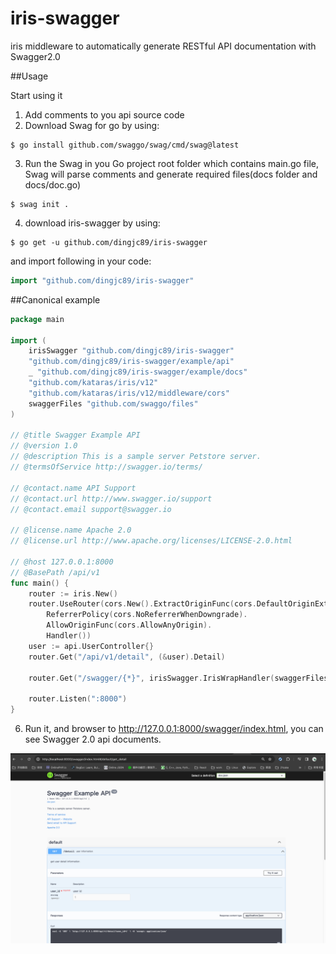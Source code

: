# iris-swagger

iris middleware to automatically generate RESTful API documentation with Swagger2.0

##Usage

Start using it
1. Add comments to you api source code
2. Download Swag for go by using:
```shell
$ go install github.com/swaggo/swag/cmd/swag@latest
```
3. Run the Swag in you Go project root folder which contains main.go file, Swag will parse comments and generate required files(docs folder and docs/doc.go)
```shell
$ swag init .
```
4. download iris-swagger by using:
```shell
$ go get -u github.com/dingjc89/iris-swagger
```

and import following in your code:
```go
import "github.com/dingjc89/iris-swagger"
```
##Canonical example
```go
package main

import (
	irisSwagger "github.com/dingjc89/iris-swagger"
	"github.com/dingjc89/iris-swagger/example/api"
	_ "github.com/dingjc89/iris-swagger/example/docs"
	"github.com/kataras/iris/v12"
	"github.com/kataras/iris/v12/middleware/cors"
	swaggerFiles "github.com/swaggo/files"
)

// @title Swagger Example API
// @version 1.0
// @description This is a sample server Petstore server.
// @termsOfService http://swagger.io/terms/

// @contact.name API Support
// @contact.url http://www.swagger.io/support
// @contact.email support@swagger.io

// @license.name Apache 2.0
// @license.url http://www.apache.org/licenses/LICENSE-2.0.html

// @host 127.0.0.1:8000
// @BasePath /api/v1
func main() {
	router := iris.New()
	router.UseRouter(cors.New().ExtractOriginFunc(cors.DefaultOriginExtractor).
		ReferrerPolicy(cors.NoReferrerWhenDowngrade).
		AllowOriginFunc(cors.AllowAnyOrigin).
		Handler())
	user := api.UserController{}
	router.Get("/api/v1/detail", (&user).Detail)

	router.Get("/swagger/{*}", irisSwagger.IrisWrapHandler(swaggerFiles.Handler))

	router.Listen(":8000")
}
```
6. Run it, and browser to http://127.0.0.1:8000/swagger/index.html, you can see Swagger 2.0 api documents.

 ![img.png](img.png)